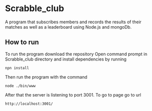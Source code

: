 # Scrabble_club
A program that subscribes members and records the results of their matches as well as a leaderboard using Node.js and mongoDb.

## How to run
To run the program download the repository
Open command prompt in Scrabble_club directory and install dependencies by running 
```
npn install
```
Then run the program with the command
```
node ./bin/www
```
After that the server is listening to port 3001.
To go to page go to url 
```
http://localhost:3001/
```
